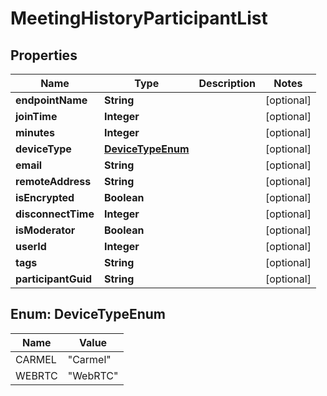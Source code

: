 
# MeetingHistoryParticipantList

## Properties
Name | Type | Description | Notes
------------ | ------------- | ------------- | -------------
**endpointName** | **String** |  |  [optional]
**joinTime** | **Integer** |  |  [optional]
**minutes** | **Integer** |  |  [optional]
**deviceType** | [**DeviceTypeEnum**](#DeviceTypeEnum) |  |  [optional]
**email** | **String** |  |  [optional]
**remoteAddress** | **String** |  |  [optional]
**isEncrypted** | **Boolean** |  |  [optional]
**disconnectTime** | **Integer** |  |  [optional]
**isModerator** | **Boolean** |  |  [optional]
**userId** | **Integer** |  |  [optional]
**tags** | **String** |  |  [optional]
**participantGuid** | **String** |  |  [optional]


<a name="DeviceTypeEnum"></a>
## Enum: DeviceTypeEnum
Name | Value
---- | -----
CARMEL | &quot;Carmel&quot;
WEBRTC | &quot;WebRTC&quot;



